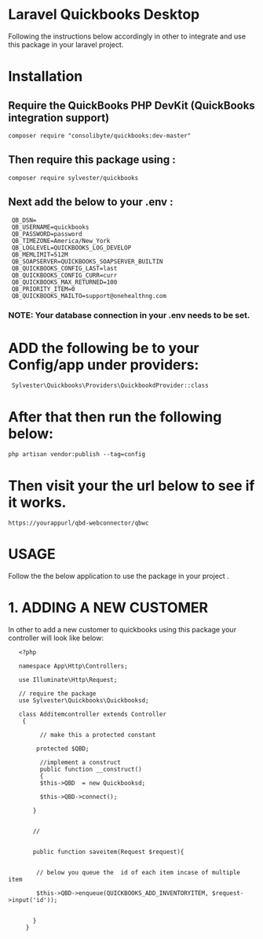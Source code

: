 # Laravel  Quickbooks Desktop 


Following the instructions below accordingly in other  to integrate and use this package in your laravel project.


# Installation

   ## Require the QuickBooks PHP DevKit (QuickBooks integration support)

    composer require "consolibyte/quickbooks:dev-master"

  ## Then require this package using :

    composer require sylvester/quickbooks

## Next add the below to your .env :

     QB_DSN=
     QB_USERNAME=quickbooks
     QB_PASSWORD=password
     QB_TIMEZONE=America/New_York
     QB_LOGLEVEL=QUICKBOOKS_LOG_DEVELOP
     QB_MEMLIMIT=512M
     QB_SOAPSERVER=QUICKBOOKS_SOAPSERVER_BUILTIN
     QB_QUICKBOOKS_CONFIG_LAST=last
     QB_QUICKBOOKS_CONFIG_CURR=curr
     QB_QUICKBOOKS_MAX_RETURNED=100
     QB_PRIORITY_ITEM=0
     QB_QUICKBOOKS_MAILTO=support@onehealthng.com


  ### NOTE: Your database connection in your .env needs to be set.

# ADD the following be to your Config/app  under providers:

     
     Sylvester\Quickbooks\Providers\QuickbookdProvider::class
     
     
# After that then run the following below: 

    php artisan vendor:publish --tag=config

# Then visit your the url below to see if it works.

    https://yourappurl/qbd-webconnector/qbwc


# USAGE

Follow the the below application to use the package in your project .


 # 1. ADDING A NEW CUSTOMER
 
 In other to add a new customer to quickbooks using this package your controller will look like below:
 
 
 
 
       <?php

       namespace App\Http\Controllers;

       use Illuminate\Http\Request;
       
       // require the package 
       use Sylvester\Quickbooks\Quickbooksd;

       class Additemcontroller extends Controller
        {
              
             // make this a protected constant
             
            protected $QBD;

             //implement a construct
             public function __construct()
             {  
             $this->QBD  = new Quickbooksd;
    	
             $this->QBD->connect();
    	
           }

    
           //
         

           public function saveitem(Request $request){

    
            // below you queue the  id of each item incase of multiple item 
            
            $this->QBD->enqueue(QUICKBOOKS_ADD_INVENTORYITEM, $request->input('id'));
         

           }
         }
















